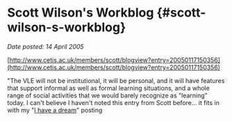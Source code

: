 # Scott Wilson's Workblog {#scott-wilson-s-workblog}

_Date posted: 14 April 2005_

[http://www.cetis.ac.uk/members/scott/blogview?entry=20050117150356](http://www.cetis.ac.uk/members/scott/blogview?entry=20050117150356)

"The VLE will not be institutional, it will be personal, and it will have features that support informal as well as formal learning situations, and a whole range of social activities that we would barely recognize as "learning" today. I can't believe I haven't noted this entry from Scott before... it fits in with my "[I have a dream](http://www.berthelemy-family.org.uk/blogs/index.php?blog=5&title=i_have_a_dream&more=1&c=1&tb=1&pb=1)" posting